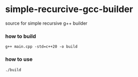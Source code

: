# simple-recurcive-gcc-builder
source for simple recursive g++ builder

### how to build
```
g++ main.cpp -std=c++20 -o build
```

### how to use
```
./build
```
